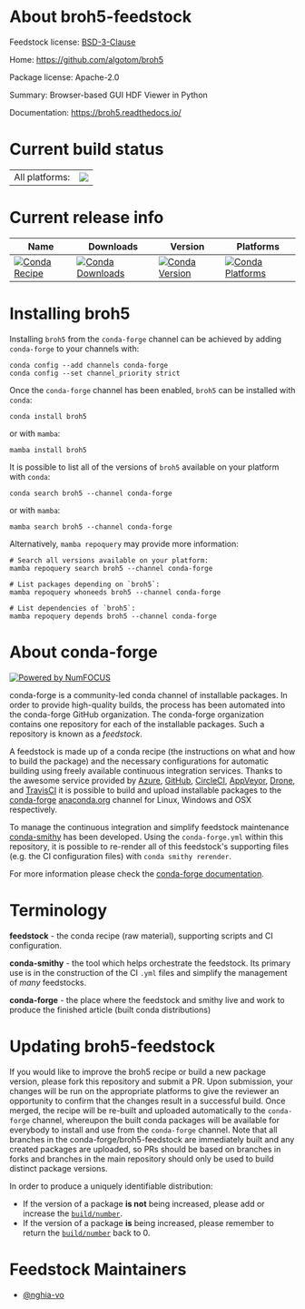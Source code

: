 About broh5-feedstock
=====================

Feedstock license: [BSD-3-Clause](https://github.com/conda-forge/broh5-feedstock/blob/main/LICENSE.txt)

Home: https://github.com/algotom/broh5

Package license: Apache-2.0

Summary: Browser-based GUI HDF Viewer in Python

Documentation: https://broh5.readthedocs.io/

Current build status
====================


<table><tr><td>All platforms:</td>
    <td>
      <a href="https://dev.azure.com/conda-forge/feedstock-builds/_build/latest?definitionId=20812&branchName=main">
        <img src="https://dev.azure.com/conda-forge/feedstock-builds/_apis/build/status/broh5-feedstock?branchName=main">
      </a>
    </td>
  </tr>
</table>

Current release info
====================

| Name | Downloads | Version | Platforms |
| --- | --- | --- | --- |
| [![Conda Recipe](https://img.shields.io/badge/recipe-broh5-green.svg)](https://anaconda.org/conda-forge/broh5) | [![Conda Downloads](https://img.shields.io/conda/dn/conda-forge/broh5.svg)](https://anaconda.org/conda-forge/broh5) | [![Conda Version](https://img.shields.io/conda/vn/conda-forge/broh5.svg)](https://anaconda.org/conda-forge/broh5) | [![Conda Platforms](https://img.shields.io/conda/pn/conda-forge/broh5.svg)](https://anaconda.org/conda-forge/broh5) |

Installing broh5
================

Installing `broh5` from the `conda-forge` channel can be achieved by adding `conda-forge` to your channels with:

```
conda config --add channels conda-forge
conda config --set channel_priority strict
```

Once the `conda-forge` channel has been enabled, `broh5` can be installed with `conda`:

```
conda install broh5
```

or with `mamba`:

```
mamba install broh5
```

It is possible to list all of the versions of `broh5` available on your platform with `conda`:

```
conda search broh5 --channel conda-forge
```

or with `mamba`:

```
mamba search broh5 --channel conda-forge
```

Alternatively, `mamba repoquery` may provide more information:

```
# Search all versions available on your platform:
mamba repoquery search broh5 --channel conda-forge

# List packages depending on `broh5`:
mamba repoquery whoneeds broh5 --channel conda-forge

# List dependencies of `broh5`:
mamba repoquery depends broh5 --channel conda-forge
```


About conda-forge
=================

[![Powered by
NumFOCUS](https://img.shields.io/badge/powered%20by-NumFOCUS-orange.svg?style=flat&colorA=E1523D&colorB=007D8A)](https://numfocus.org)

conda-forge is a community-led conda channel of installable packages.
In order to provide high-quality builds, the process has been automated into the
conda-forge GitHub organization. The conda-forge organization contains one repository
for each of the installable packages. Such a repository is known as a *feedstock*.

A feedstock is made up of a conda recipe (the instructions on what and how to build
the package) and the necessary configurations for automatic building using freely
available continuous integration services. Thanks to the awesome service provided by
[Azure](https://azure.microsoft.com/en-us/services/devops/), [GitHub](https://github.com/),
[CircleCI](https://circleci.com/), [AppVeyor](https://www.appveyor.com/),
[Drone](https://cloud.drone.io/welcome), and [TravisCI](https://travis-ci.com/)
it is possible to build and upload installable packages to the
[conda-forge](https://anaconda.org/conda-forge) [anaconda.org](https://anaconda.org/)
channel for Linux, Windows and OSX respectively.

To manage the continuous integration and simplify feedstock maintenance
[conda-smithy](https://github.com/conda-forge/conda-smithy) has been developed.
Using the ``conda-forge.yml`` within this repository, it is possible to re-render all of
this feedstock's supporting files (e.g. the CI configuration files) with ``conda smithy rerender``.

For more information please check the [conda-forge documentation](https://conda-forge.org/docs/).

Terminology
===========

**feedstock** - the conda recipe (raw material), supporting scripts and CI configuration.

**conda-smithy** - the tool which helps orchestrate the feedstock.
                   Its primary use is in the construction of the CI ``.yml`` files
                   and simplify the management of *many* feedstocks.

**conda-forge** - the place where the feedstock and smithy live and work to
                  produce the finished article (built conda distributions)


Updating broh5-feedstock
========================

If you would like to improve the broh5 recipe or build a new
package version, please fork this repository and submit a PR. Upon submission,
your changes will be run on the appropriate platforms to give the reviewer an
opportunity to confirm that the changes result in a successful build. Once
merged, the recipe will be re-built and uploaded automatically to the
`conda-forge` channel, whereupon the built conda packages will be available for
everybody to install and use from the `conda-forge` channel.
Note that all branches in the conda-forge/broh5-feedstock are
immediately built and any created packages are uploaded, so PRs should be based
on branches in forks and branches in the main repository should only be used to
build distinct package versions.

In order to produce a uniquely identifiable distribution:
 * If the version of a package **is not** being increased, please add or increase
   the [``build/number``](https://docs.conda.io/projects/conda-build/en/latest/resources/define-metadata.html#build-number-and-string).
 * If the version of a package **is** being increased, please remember to return
   the [``build/number``](https://docs.conda.io/projects/conda-build/en/latest/resources/define-metadata.html#build-number-and-string)
   back to 0.

Feedstock Maintainers
=====================

* [@nghia-vo](https://github.com/nghia-vo/)

